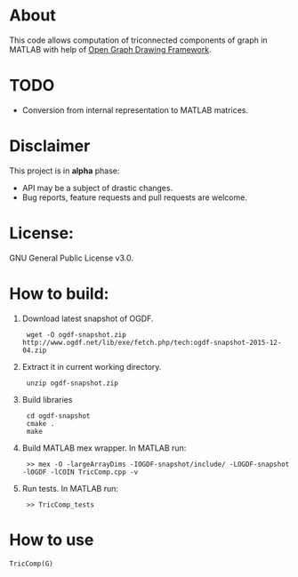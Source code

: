 # About
This code allows computation of triconnected components of graph in MATLAB with help of [Open Graph Drawing Framework](http://www.ogdf.net).

# TODO
- Conversion from internal representation to MATLAB matrices.

# Disclaimer
This project is in **alpha** phase:

- API may be a subject of drastic changes. 
- Bug reports, feature requests and pull requests are welcome.

# License:
GNU General Public License v3.0.

# How to build:
1. Download latest snapshot of OGDF.

        wget -O ogdf-snapshot.zip http://www.ogdf.net/lib/exe/fetch.php/tech:ogdf-snapshot-2015-12-04.zip

2. Extract it in current working directory.

        unzip ogdf-snapshot.zip

3. Build libraries

        cd ogdf-snapshot
        cmake .
        make
    
4. Build MATLAB mex wrapper. In MATLAB run:

        >> mex -O -largeArrayDims -IOGDF-snapshot/include/ -LOGDF-snapshot -lOGDF -lCOIN TricComp.cpp -v

5. Run tests. In MATLAB run:

        >> TricComp_tests

# How to use

    TricComp(G)
    
